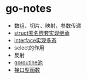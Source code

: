 # go-notes

* 数组、切片、映射，参数传递
* [struct匿名嵌套实现继承](./struct.go)
* [interface实现多态](./interface.go)
* select的作用
* 反射
* [goroutine池](./goroutine_pool.go)
* [接口型函数](./handler_func.go)
